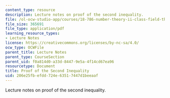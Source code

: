```yaml
---
content_type: resource
description: Lecture notes on proof of the second inequality.
file: /ol-ocw-studio-app/courses/18-786-number-theory-ii-class-field-theory-spring-2016/206e25fbefdd724e63517447d1beeaaf_MIT18_786S16_lec23.pdf
file_size: 365691
file_type: application/pdf
learning_resource_types:
- Lecture Notes
license: https://creativecommons.org/licenses/by-nc-sa/4.0/
ocw_type: OCWFile
parent_title: Lecture Notes
parent_type: CourseSection
parent_uid: f0a814d0-a33d-8447-9e5a-4f14cd67ea96
resourcetype: Document
title: Proof of the Second Inequality
uid: 206e25fb-efdd-724e-6351-7447d1beeaaf
---
```

Lecture notes on proof of the second inequality.